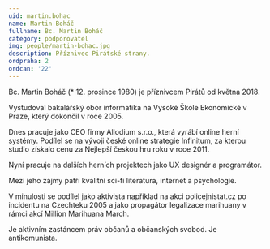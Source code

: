 ```yaml
---
uid: martin.bohac
name: Martin Boháč
fullname: Bc. Martin Boháč
category: podporovatel
img: people/martin-bohac.jpg
description: Příznivec Pirátské strany.
ordpraha: 2
ordcan: '22'
---
```

Bc. Martin Boháč (* 12. prosince 1980) je příznivcem Pirátů od května 2018.

Vystudoval bakalářský obor informatika na Vysoké Škole Ekonomické v Praze, který dokončil v roce 2005.

Dnes pracuje jako CEO firmy Allodium s.r.o., která vyrábí online herní systémy. Podílel se na vývoji české online strategie Infinitum, za kterou studio získalo cenu za Nejlepší českou hru roku v roce 2011.

Nyní pracuje na dalších herních projektech jako UX designér a programátor.

Mezi jeho zájmy patří kvalitní sci-fi literatura, internet a psychologie.

V minulosti se podílel jako aktivista například na akci policejnistat.cz po incidentu na Czechteku 2005 a jako propagátor legalizace marihuany v rámci akcí Million Marihuana March.

Je aktivním zastáncem práv občanů a občanských svobod. Je antikomunista.
